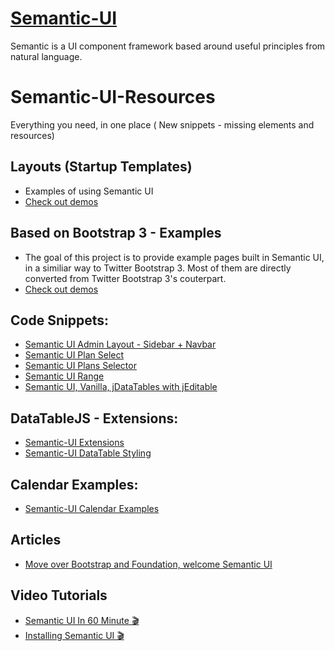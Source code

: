 # <a href="http://www.semantic-ui.com/" target="_blank">Semantic-UI</a>
Semantic is a UI component framework based around useful principles from natural language.

# Semantic-UI-Resources
Everything you need, in one place ( New snippets - missing elements and resources)

<h2>Layouts (Startup Templates)</h2>
<ul>
<li>Examples of using Semantic UI</li>
<li><a href="http://semantic-ui.com/usage/layout.html" target="_new">Check out demos</a></li>
</ul>

<h2>Based on Bootstrap 3 - Examples</h2>
<ul>
<li>The goal of this project is to provide example pages built in Semantic UI, in a similiar way to Twitter Bootstrap 3. Most of them are directly converted from Twitter Bootstrap 3's couterpart.</li>
<li><a href="https://ehkoo.github.io/semantic-ui-examples/" target="_new">Check out demos</a></li>
</ul>

<h2>Code Snippets:</h2>
<ul>
<li><a href="https://codepen.io/telatkaya/pen/dpPNWd" target="_blank">Semantic UI Admin Layout - Sidebar + Navbar</a></li>
<li><a href="https://codepen.io/romanzipp/pen/XKvGXz" target="_blank">Semantic UI Plan Select</a></li>
<li><a href="https://codepen.io/caiosantossp/pen/vNazJy" target="_blank">Semantic UI Plans Selector</a></li>
<li><a href="https://codepen.io/tyleryasaka/pen/KVqPbo" target="_blank">Semantic UI Range</a></li>
<li><a href="https://codepen.io/yowainwright/pen/ebEAF" target="_blank">Semantic UI, Vanilla, jDataTables with jEditable</a></li>
</ul>

<h2>DataTableJS - Extensions:</h2>
<ul>
<li><a href="https://datatables.net/extensions/buttons/examples/styling/semanticui.html" target="_blank">Semantic-UI Extensions</a></li>
<li><a href="https://datatables.net/examples/styling/semanticui.html" target="_blank">Semantic-UI DataTable Styling</a></li>
</ul>

<h2>Calendar Examples:</h2>
<ul>
	<li><a href="https://jsfiddle.net/sayedrafeeq/n1u0dL4k/1/" target="_blank">Semantic-UI Calendar Examples</a></li>
</ul>

<h2>Articles</h2>
<ul>
	<li><a href="https://coderwall.com/p/ham3gg/move-over-bootstrap-and-foundation-welcome-semantic-ui" target="_blank">Move over Bootstrap and Foundation, welcome Semantic UI</a></li>
</ul>

<h2>Video Tutorials</h2>
<ul>
	<li><a href="https://youtu.be/a9mUH1EWp40" target="_blank">Semantic UI In 60 Minute 🎬</a></li>
	<li><a href="https://www.youtube.com/watch?v=25I5ilb4wpw" target="_blank">Installing Semantic UI 🎬</a></li>
</ul>
	
